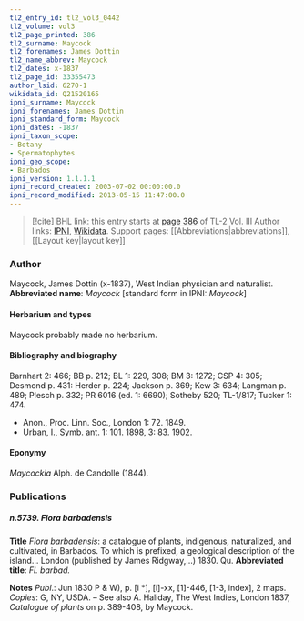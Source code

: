 ```yaml
---
tl2_entry_id: tl2_vol3_0442
tl2_volume: vol3
tl2_page_printed: 386
tl2_surname: Maycock
tl2_forenames: James Dottin
tl2_name_abbrev: Maycock
tl2_dates: x-1837
tl2_page_id: 33355473
author_lsid: 6270-1
wikidata_id: Q21520165
ipni_surname: Maycock
ipni_forenames: James Dottin
ipni_standard_form: Maycock
ipni_dates: -1837
ipni_taxon_scope: 
- Botany
- Spermatophytes
ipni_geo_scope: 
- Barbados
ipni_version: 1.1.1.1
ipni_record_created: 2003-07-02 00:00:00.0
ipni_record_modified: 2013-05-15 11:47:00.0
---
```


> [!cite] BHL link: this entry starts at [page 386](https://www.biodiversitylibrary.org/page/33355473) of TL-2 Vol. III
> Author links: [IPNI](https://www.ipni.org/a/6270-1), [Wikidata](https://www.wikidata.org/wiki/Q21520165). Support pages: [[Abbreviations|abbreviations]], [[Layout key|layout key]]

### Author

Maycock, James Dottin (x-1837), West Indian physician and naturalist. 
**Abbreviated name**: *Maycock* \[standard form in IPNI: *Maycock*\]

#### Herbarium and types

Maycock probably made no herbarium.

#### Bibliography and biography

Barnhart 2: 466; BB p. 212; BL 1: 229, 308; BM 3: 1272; CSP 4: 305; Desmond p. 431: Herder p. 224; Jackson p. 369; Kew 3: 634; Langman p. 489; Plesch p. 332; PR 6016 (ed. 1: 6690); Sotheby 520; TL-1/817; Tucker 1: 474.
- Anon., Proc. Linn. Soc., London 1: 72. 1849.
- Urban, I., Symb. ant. 1: 101. 1898, 3: 83. 1902.

#### Eponymy

*Maycockia* Alph. de Candolle (1844).

### Publications

##### n.5739. Flora barbadensis

**Title**
*Flora barbadensis*: a catalogue of plants, indigenous, naturalized, and cultivated, in Barbados. To which is prefixed, a geological description of the island... London (published by James Ridgway,...) 1830. Qu.
**Abbreviated title**: *Fl. barbad.*

**Notes**
*Publ*.: Jun 1830 P & W), p. \[i \*\], \[i\]-xx, \[1\]-446, \[1-3, index\], 2 maps. *Copies*: G, NY, USDA. – See also A. Haliday, The West Indies, London 1837, *Catalogue of plants* on p. 389-408, by Maycock.

